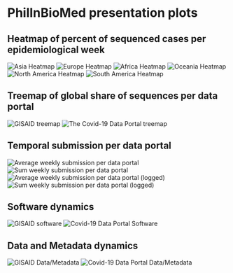 # PhilInBioMed presentation plots

## Heatmap of percent of sequenced cases per epidemiological week

![](asia-heatmap.gif "Asia Heatmap")
![](europe-heatmap.gif "Europe Heatmap")
![](africa-heatmap.gif "Africa Heatmap")
![](oceania-heatmap.gif "Oceania Heatmap")
![](northamerica-heatmap.gif "North America Heatmap")
![](southamerica-heatmap.gif "South America Heatmap")

## Treemap of global share of sequences per data portal

![](treemap-gisaid.png "GISAID treemap")
![](treemap-covid-19-data-portal.png "The Covid-19 Data Portal treemap")
 
## Temporal submission per data portal

![](temporal_average.png "Average weekly submission per data portal")
![](temporal_sum.png "Sum weekly submission per data portal")
![](temporal_average_log.png "Average weekly submission per data portal (logged)")
![](temporal_sum_log.png "Sum weekly submission per data portal (logged)")

## Software dynamics

![](gisaid-software.jpeg "GISAID software")
![](covid-19-data-portal-software.jpeg "Covid-19 Data Portal Software")

## Data and Metadata dynamics

![](gisaid-data-metadata.jpeg "GISAID Data/Metadata")
![](covid-19-data-portal-data-metadata.jpeg "Covid-19 Data Portal Data/Metadata")


